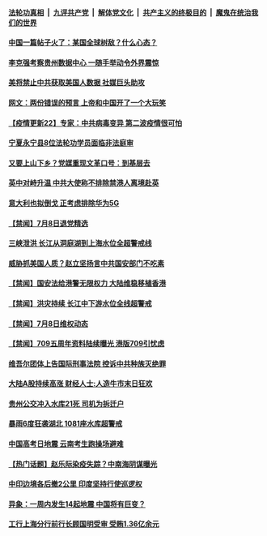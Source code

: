 

####  [法轮功真相](../../../../basic/blob/master/README.md?t=07091331) &nbsp;|&nbsp; [九评共产党](../../../../9ping.md/blob/master/README.md?t=07091331) &nbsp;|&nbsp; [解体党文化](../../../../jtdwh.md/blob/master/README.md?t=07091331)  &nbsp;|&nbsp; [共产主义的终极目的](../../../../gczydzjmd.md/blob/master/README.md?t=07091331) &nbsp;|&nbsp; [魔鬼在统治我们的世界](../../../../mgztzwmdsj.md/blob/master/README.md?t=07091331) 

#### [中国一篇帖子火了：某国全球树敌？什么心态？](../pages/prog204/a102889508.md?t=07091331) 

#### [李克强考察贵州数据中心 一随手举动令外界震惊](../pages/prog204/a102889490.md?t=07091331) 


#### [美将禁止中共获取美国人数据 社媒巨头助攻](../pages/prog204/a102889424.md?t=07091331) 

#### [网文：两份错误的预言 上帝和中国开了一个大玩笑](../pages/prog204/a102889416.md?t=07091331) 


#### [【疫情更新22】专家：中共病毒变异 第二波疫情很可怕](../pages/prog204/a102886813.md?t=07091331) 

#### [宁夏永宁县8位法轮功学员面临非法庭审](../pages/prog204/a102889327.md?t=07091331) 

#### [又要上山下乡？党媒重现文革口号：到基层去](../pages/prog204/a102889302.md?t=07091331) 


#### [英中对峙升温 中共大使称不排除禁港人离境赴英](../pages/prog204/a102889180.md?t=07091331) 

#### [意大利也拟倒戈 正考虑排除华为5G](../pages/prog204/a102889214.md?t=07091331) 

#### [【禁闻】7月8日退党精选](../pages/prog204/a102889252.md?t=07091331) 

#### [三峡泄洪 长江从洞庭湖到上海水位全超警戒线](../pages/prog204/a102889130.md?t=07091331) 

#### [威胁抓美国人质？赵立坚扬言中共国安部门不吃素](../pages/prog204/a102889203.md?t=07091331) 

#### [【禁闻】国安法给港警无限权力 大陆维稳移植香港](../pages/prog204/a102889190.md?t=07091331) 

#### [【禁闻】洪灾持续 长江中下游水位全线超警戒](../pages/prog204/a102889172.md?t=07091331) 

#### [【禁闻】7月8日维权动态](../pages/prog204/a102889174.md?t=07091331) 

#### [【禁闻】709五周年资料陆续曝光 港版709引忧虑](../pages/prog204/a102889124.md?t=07091331) 


#### [维吾尔团体上告国际刑事法院 控诉中共种族灭绝罪](../pages/prog204/a102888946.md?t=07091331) 

#### [大陆A股持续高涨 财经人士:人造牛市末日狂欢](../pages/prog204/a102888934.md?t=07091331) 

#### [贵州公交冲入水库21死 司机为拆迁户](../pages/prog204/a102888839.md?t=07091331) 

#### [暴雨6度狂袭湖北 1081座水库超警戒](../pages/prog204/a102888836.md?t=07091331) 

#### [中国高考日地震 云南考生跑操场避难](../pages/prog204/a102888803.md?t=07091331) 

#### [【热门话题】赵乐际染疫失踪？中南海阴谋曝光](../pages/prog204/a102888799.md?t=07091331) 

#### [中印边境各后撤2公里 印度坚持行使巡逻权](../pages/prog204/a102888779.md?t=07091331) 

#### [异象：一周内发生14起地震 中国将有巨变？](../pages/prog204/a102888745.md?t=07091331) 

#### [工行上海分行前行长顾国明受审 受贿1.36亿余元](../pages/prog204/a102888751.md?t=07091331) 


